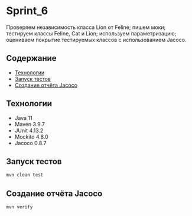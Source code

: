 # Sprint_6
Проверяем независимость класса Lion от Feline; пишем моки; тестируем классы Feline, Cat и Lion;
используем параметризацию; оцениваем покрытие тестируемых классов с использованием Jacoco.

## Содержание
- [Технологии](#Технологии)
- [Запуск тестов](#Запуск-тестов)
- [Создание отчёта Jacoco](#Создание-отчёта-Jacoco)

## Технологии
* Java 11
* Maven 3.9.7
* JUnit 4.13.2
* Mockito 4.8.0
* Jacoco 0.8.7

## Запуск тестов

```bash
mvn clean test
```

## Создание отчёта Jacoco

```bash
mvn verify
```
